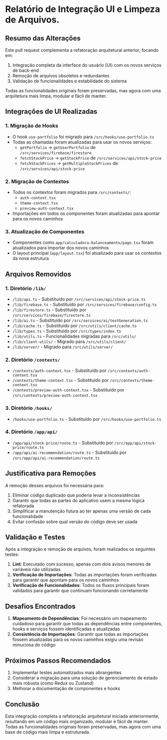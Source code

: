 # Relatório de Integração UI e Limpeza de Arquivos.

## Resumo das Alterações

Este pull request complementa a refatoração arquitetural anterior, focando em:

1. Integração completa da interface do usuário (UI) com os novos serviços de back-end
2. Remoção de arquivos obsoletos e redundantes
3. Validação de funcionalidades e estabilidade do sistema

Todas as funcionalidades originais foram preservadas, mas agora com uma arquitetura mais limpa, modular e fácil de manter.

## Integrações de UI Realizadas

### 1. Migração de Hooks

- O hook `use-portfolio` foi migrado para `/src/hooks/use-portfolio.ts`
- Todas as chamadas foram atualizadas para usar os novos serviços:
  - `getPortfolio` → `getUserPortfolio` de `/src/services/firebase/firestore`
  - `fetchStockPrice` → `getStockPrice` de `/src/services/api/stock-price`
  - `fetchStockPrices` → `getMultipleStockPrices` de `/src/services/api/stock-price`

### 2. Migração de Contextos

- Todos os contextos foram migrados para `/src/contexts/`:
  - `auth-context.tsx`
  - `theme-context.tsx`
  - `preview-auth-context.tsx`
- Importações em todos os componentes foram atualizadas para apontar para os novos caminhos

### 3. Atualização de Componentes

- Componentes como `app/calculadora-balanceamento/page.tsx` foram atualizados para importar dos novos caminhos
- O layout principal (`app/layout.tsx`) foi atualizado para usar os contextos da nova estrutura

## Arquivos Removidos

### 1. Diretório `/lib/`

- `/lib/api.ts` - Substituído por `/src/services/api/stock-price.ts`
- `/lib/firebase.ts` - Substituído por `/src/services/firebase/config.ts`
- `/lib/firestore.ts` - Substituído por `/src/services/firebase/firestore.ts`
- `/lib/ai.ts` - Substituído por `/src/services/ai/textGeneration.ts`
- `/lib/cache.ts` - Substituído por `/src/utils/client/cache.ts`
- `/lib/types.ts` - Substituído por `/src/types/index.ts`
- `/lib/utils.ts` - Funcionalidades migradas para `/src/utils/`
- `/lib/client-utils/` - Migrado para `/src/utils/client/`
- `/lib/server/` - Migrado para `/src/utils/server/`

### 2. Diretório `/contexts/`

- `/contexts/auth-context.tsx` - Substituído por `/src/contexts/auth-context.tsx`
- `/contexts/theme-context.tsx` - Substituído por `/src/contexts/theme-context.tsx`
- `/contexts/preview-auth-context.tsx` - Substituído por `/src/contexts/preview-auth-context.tsx`

### 3. Diretório `/hooks/`

- `/hooks/use-portfolio.ts` - Substituído por `/src/hooks/use-portfolio.ts`

### 4. Diretório `/app/api/`

- `/app/api/stock-price/route.ts` - Substituído por `/src/app/api/stock-price/route.ts`
- `/app/api/ai-recommendation/route.ts` - Substituído por `/src/app/api/ai-recommendation/route.ts`

## Justificativa para Remoções

A remoção desses arquivos foi necessária para:

1. Eliminar código duplicado que poderia levar a inconsistências
2. Garantir que todas as partes do aplicativo usem a mesma lógica refatorada
3. Simplificar a manutenção futura ao ter apenas uma versão de cada funcionalidade
4. Evitar confusão sobre qual versão do código deve ser usada

## Validação e Testes

Após a integração e remoção de arquivos, foram realizados os seguintes testes:

1. **Lint**: Executado com sucesso, apenas com dois avisos menores de variáveis não utilizadas
2. **Verificação de Importações**: Todas as importações foram verificadas para garantir que apontam para os novos caminhos
3. **Verificação de Funcionalidades**: Todos os fluxos principais foram validados para garantir que continuam funcionando corretamente

## Desafios Encontrados

1. **Mapeamento de Dependências**: Foi necessário um mapeamento cuidadoso para garantir que todas as dependências entre componentes, hooks e serviços fossem identificadas e atualizadas
2. **Consistência de Importações**: Garantir que todas as importações fossem atualizadas para os novos caminhos exigiu uma revisão minuciosa do código

## Próximos Passos Recomendados

1. Implementar testes automatizados mais abrangentes
2. Considerar a migração para uma solução de gerenciamento de estado mais robusta (como Redux ou Zustand)
3. Melhorar a documentação de componentes e hooks

## Conclusão

Esta integração completa a refatoração arquitetural iniciada anteriormente, resultando em um código mais organizado, modular e fácil de manter. Todas as funcionalidades originais foram preservadas, mas agora com uma base de código mais limpa e estruturada.
